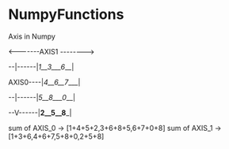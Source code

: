 # NumpyFunctions

Axis in Numpy

<-------AXIS1 -------->

--|------|_1__3___6___|

AXIS0----|_4__6__7____|

--|------|_5__8___0___|

--V------|__2__5__8___|

sum of AXIS_0 -> [1+4+5+2,3+6+8+5,6+7+0+8]
sum of AXIS_1 -> [1+3+6,4+6+7,5+8+0,2+5+8]
